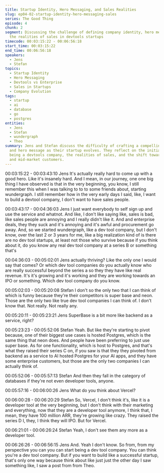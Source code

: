 ```yaml
---
title: Startup Identity, Hero Messaging, and Sales Realities
slug: ep04-02-startup-identity-hero-messaging-sales
series: The Good Thing
episode: 4
chunk: 2
segment: Discussing the challenge of defining company identity, hero messaging, and
  the realities of sales in devtools startups
timecode: 00:03:15:22 - 00:06:56:18
start_time: 00:03:15:22
end_time: 00:06:56:18
speakers:
  - Jens
  - Stefan
topics:
  - Startup Identity
  - Hero Messaging
  - Devtools vs Enterprise
  - Sales in Startups
  - Company Evolution
tags:
  - startup
  - ai
  - database
  - go
  - postgres
entities:
  - Jens
  - Stefan
  - wundergraph
  - Theo
summary: Jens and Stefan discuss the difficulty of crafting a compelling company identity
  and hero message as their startup evolves. They reflect on the initial vision of
  being a devtools company, the realities of sales, and the shift toward enterprise
  and mid-market customers.
---
```


00:03:15:22 - 00:03:43:10
Jens
It's actually really hard to come up with a good hero. Like it's insanely hard. And I mean, in our
journey, one one big thing I have observed is that in the very beginning, you know, I still
remember this when I was talking to to to some friends about, starting wundergraph. I still
remember how in the very early days I said, like, I want to build a devtool company, I don't want
to have sales people.

00:03:43:17 - 00:04:36:03
Jens
I just want everybody to self sign up and use the service and whatnot. And like, I don't like
saying like, sales is bad, like sales people are annoying and I really didn't like it. And and
enterprise deals, they they suck and it's annoying and it's awful and procurement go away. And,
so we started wundergraph, like a dev tool company, but I don't know, over the last 2 or 3 years
for me, like a big realization kind of is there are no dev tool startups, at least not those who
survive because if you think about it, do you know any real dev tool company at a series B or
something that's

00:04:36:03 - 00:05:02:01
Jens
actually thriving? Like the only one I would say that comes? Or which dev tool companies do
you actually know who are really successful beyond the series a so they they have like real
revenue. It's it's growing and it's working and they are working towards an IPO or something.
Which dev tool company do you know.

00:05:02:03 - 00:05:20:08
Stefan
I don't so the only two that I can think of which is funny because they're their competitors is
super base and neon. Those are the only two like true dev tool companies I can think of. I don't
know that. Not really. Not really any.

00:05:20:11 - 00:05:23:21
Jens
SuperBase is a bit more like backend as a service, right?

00:05:23:23 - 00:05:52:06
Stefan
Yeah. But like they're starting to pivot because, one of their biggest use cases is hosted
Postgres, which is the same thing that neon does. And people have been preferring to just use
super base. As for one functionality, which is host to Postgres, and that's what they raised their
series C on, if you saw is that they they pivoted from backend as a service to AI hosted
Postgres for your AI apps, and they have some enterprise customers, but those are the only two
companies I can actually think of.

00:05:52:06 - 00:05:57:13
Stefan
And then they fall in the category of databases if they're not even developer tools, anyone.

00:05:57:16 - 00:06:00:26
Jens
What do you think about Vercel?

00:06:00:28 - 00:06:20:29
Stefan
So, Vercel, I don't think it's, like it is a developer tool at the very beginning, but I don't think with
their marketing and everything, now that they are a developer tool anymore, I think that, I mean,
they have 100 million ARR, they're growing like crazy. They raised the series D I, they, I think
they will IPO. But for Vercel.

00:06:21:01 - 00:06:26:24
Stefan
Yeah, I don't see them any more as a developer tool.

00:06:26:26 - 00:06:56:15
Jens
And. Yeah I don't know. So from, from my perspective you can you can start being a dev tool
company. You can think you're a dev tool company. But if you want to build like a successful
startup, that's only one way because think about like just just the other day I saw something like,
I saw a post from from Theo.